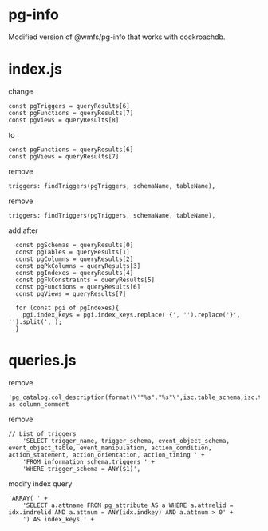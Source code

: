 # pg-info

Modified version of @wmfs/pg-info that works with cockroachdb.


# index.js
change
```
const pgTriggers = queryResults[6]	
const pgFunctions = queryResults[7]	
const pgViews = queryResults[8]
```
to
```
const pgFunctions = queryResults[6]
const pgViews = queryResults[7]
```

remove 
```
triggers: findTriggers(pgTriggers, schemaName, tableName),
```
remove
```
triggers: findTriggers(pgTriggers, schemaName, tableName),
```

add after
```
  const pgSchemas = queryResults[0]
  const pgTables = queryResults[1]
  const pgColumns = queryResults[2]
  const pgPkColumns = queryResults[3]
  const pgIndexes = queryResults[4]
  const pgFkConstraints = queryResults[5]
  const pgFunctions = queryResults[6]
  const pgViews = queryResults[7]
``` 
```
  for (const pgi of pgIndexes){
    pgi.index_keys = pgi.index_keys.replace('{', '').replace('}', '').split(',');
  }
```

# queries.js
remove
```
'pg_catalog.col_description(format(\'"%s"."%s"\',isc.table_schema,isc.table_name)::regclass::oid,isc.ordinal_position) as column_comment
```
remove
```
// List of triggers	
    'SELECT trigger_name, trigger_schema, event_object_schema, event_object_table, event_manipulation, action_condition, action_statement, action_orientation, action_timing ' +	
    'FROM information_schema.triggers ' +	
    'WHERE trigger_schema = ANY($1)',
```
modify index query
```
'ARRAY( ' +
    'SELECT a.attname FROM pg_attribute AS a WHERE a.attrelid = idx.indrelid AND a.attnum = ANY(idx.indkey) AND a.attnum > 0' +
    ') AS index_keys ' +
```
